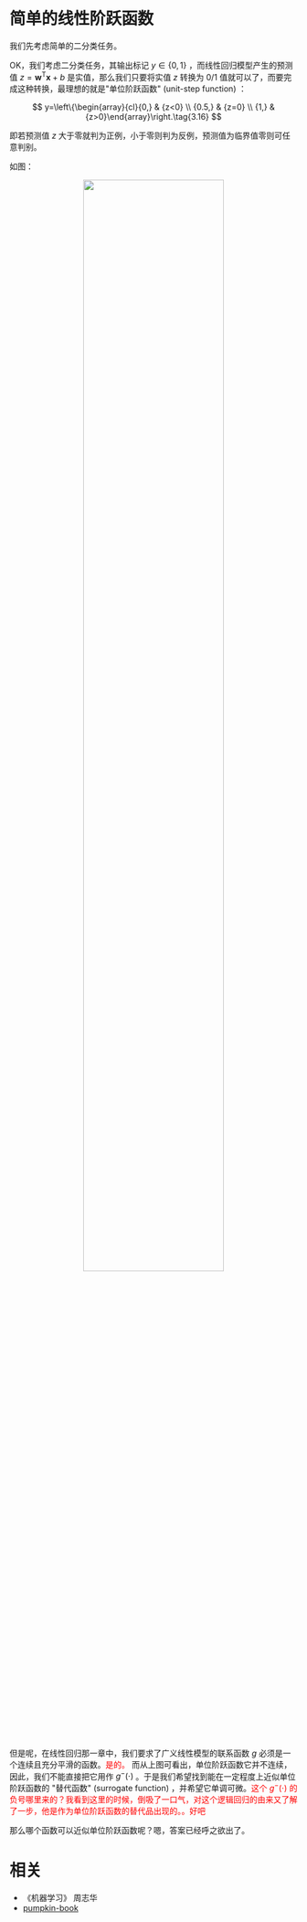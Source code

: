 

# 简单的线性阶跃函数

我们先考虑简单的二分类任务。

OK，我们考虑二分类任务，其输出标记 $y \in\{0,1\}$ ，而线性回归模型产生的预测值 $z=\boldsymbol{w}^{\mathrm{T}} \boldsymbol{x}+b$ 是实值，那么我们只要将实值 $z$ 转换为 $0/1$ 值就可以了，而要完成这种转换，最理想的就是"单位阶跃函数" (unit-step function) ：

$$
y=\left\{\begin{array}{cl}{0,} & {z<0} \\ {0.5,} & {z=0} \\ {1,} & {z>0}\end{array}\right.\tag{3.16}
$$

即若预测值 $z$ 大于零就判为正例，小于零则判为反例，预测值为临界值零则可任意判别。

如图：

<p align="center">
    <img width="70%" height="70%" src="http://images.iterate.site/blog/image/180625/CgCam8lLEc.png?imageslim">
</p>

但是呢，在线性回归那一章中，我们要求了广义线性模型的联系函数 $g$ 必须是一个连续且充分平滑的函数。<span style="color:red;">是的。</span> 而从上图可看出，单位阶跃函数它并不连续，因此，我们不能直接把它用作 $g^{-}(\cdot)$ 。于是我们希望找到能在一定程度上近似单位阶跃函数的 "替代函数" (surrogate function) ，并希望它单调可微。<span style="color:red;">这个 $g^-(\cdot )$ 的负号哪里来的？我看到这里的时候，倒吸了一口气，对这个逻辑回归的由来又了解了一步，他是作为单位阶跃函数的替代品出现的。。好吧</span>

那么哪个函数可以近似单位阶跃函数呢？嗯，答案已经呼之欲出了。






# 相关

- 《机器学习》 周志华
- [pumpkin-book](https://github.com/datawhalechina/pumpkin-book)
